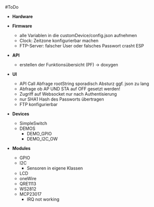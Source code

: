 #ToDo

- **Hardware**

- **Firmware**
  - alle Variablen in die customDevice/config.json aufnehmen
  - Clock: Zeitzone konfigurierbar machen
  - FTP-Server: falscher User oder falsches Passwort crasht ESP

- **API**
  - erstellen der Funktionsübersicht (PF) -> doxygen

- **UI**
  - API Call Abfrage rootString sporadisch Absturz ggf. json zu lang
  - Abfrage ob AP UND STA auf OFF gesetzt werden!
  - Zugriff auf Websocket nur nach Authentisierung
  - nur SHA1 Hash des Passworts übertragen
  - FTP konfigurierbar

- **Devices**
  - SimpleSwitch
  - DEMOS
    - DEMO_GPIO
    - DEMO_I2C_OW

- **Modules**
  - GPIO
  - I2C
    - Sensoren in eigene Klassen
  - LCD
  - oneWire
  - QRE1113
  - WS2812
  - MCP23017
    - IRQ not working
